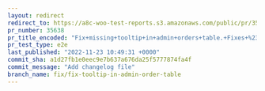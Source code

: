 ```yaml
---
layout: redirect
redirect_to: https://a8c-woo-test-reports.s3.amazonaws.com/public/pr/35638/e2e/index.html
pr_number: 35638
pr_title_encoded: "Fix+missing+tooltip+in+admin+orders+table.+Fixes+%2333228"
pr_test_type: e2e
last_published: "2022-11-23 10:49:31 +0000"
commit_sha: a1d27fb1e0eec9e7b637a676da25f5777874fa4f
commit_message: "Add changelog file"
branch_name: fix/fix-tooltip-in-admin-order-table
---
```

